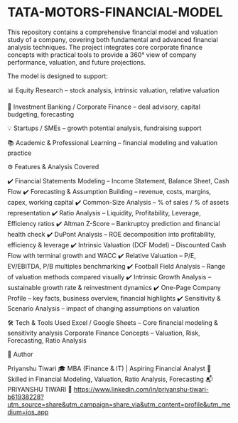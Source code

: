 # TATA-MOTORS-FINANCIAL-MODEL
This repository contains a comprehensive financial model and valuation study of a company, covering both fundamental and advanced financial analysis techniques.
The project integrates core corporate finance concepts with practical tools to provide a 360° view of company performance, valuation, and future projections.

The model is designed to support:

📊 Equity Research – stock analysis, intrinsic valuation, relative valuation

🏦 Investment Banking / Corporate Finance – deal advisory, capital budgeting, forecasting

💡 Startups / SMEs – growth potential analysis, fundraising support

📚 Academic & Professional Learning – financial modeling and valuation practice

⚙️ Features & Analysis Covered

✔️ Financial Statements Modeling – Income Statement, Balance Sheet, Cash Flow
✔️ Forecasting & Assumption Building – revenue, costs, margins, capex, working capital
✔️ Common-Size Analysis – % of sales / % of assets representation
✔️ Ratio Analysis – Liquidity, Profitability, Leverage, Efficiency ratios
✔️ Altman Z-Score – Bankruptcy prediction and financial health check
✔️ DuPont Analysis – ROE decomposition into profitability, efficiency & leverage
✔️ Intrinsic Valuation (DCF Model) – Discounted Cash Flow with terminal growth and WACC
✔️ Relative Valuation – P/E, EV/EBITDA, P/B multiples benchmarking
✔️ Football Field Analysis – Range of valuation methods compared visually
✔️ Intrinsic Growth Analysis – sustainable growth rate & reinvestment dynamics
✔️ One-Page Company Profile – key facts, business overview, financial highlights
✔️ Sensitivity & Scenario Analysis – impact of changing assumptions on valuation

🛠️ Tech & Tools Used
Excel / Google Sheets – Core financial modeling & sensitivity analysis
Corporate Finance Concepts – Valuation, Risk, Forecasting, Ratio Analysis

👤 Author

Priyanshu Tiwari
🎓 MBA (Finance & IT) | Aspiring Financial Analyst
💼 Skilled in Financial Modeling, Valuation, Ratio Analysis, Forecasting
📬 PRIYANSHU TIWARI
🔗 https://www.linkedin.com/in/priyanshu-tiwari-b61938228?utm_source=share&utm_campaign=share_via&utm_content=profile&utm_medium=ios_app
